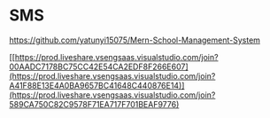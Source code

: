 # SMS

https://github.com/yatunyi15075/Mern-School-Management-System

[[https://prod.liveshare.vsengsaas.visualstudio.com/join?00AADC7178BC75CC42E54CA2EDF8F266E607](https://prod.liveshare.vsengsaas.visualstudio.com/join?A41F88E13E4A0BA9657BC41648C440876E14)](https://prod.liveshare.vsengsaas.visualstudio.com/join?589CA750C82C9578F71EA717F701BEAF9776)
